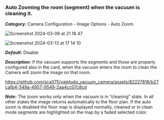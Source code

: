 ### Auto Zooming the room (segment) when the vacuum is cleaning it.

***Category:*** Camera Configuration - Image Options - Auto Zoom.

![Screenshot 2024-03-09 at 21 18 47](https://github.com/sca075/valetudo_vacuum_camera/assets/82227818/02787561-6c1b-4db7-9960-fd8f3e911161)

![Screenshot 2024-03-13 at 17 14 10](https://github.com/sca075/valetudo_vacuum_camera/assets/82227818/390a5a85-3091-40b0-9846-c0bc9c6db93d)


***Default:***  Disable

***Description:*** If the vacuum supports the segments and those are properly configured also in the card, when the
vacuum enters the room to clean the Camera will zoom the image on that room.

https://github.com/sca075/valetudo_vacuum_camera/assets/82227818/b27cafb4-549a-4957-9548-2aa4cc07c8cd

***Note:*** The zoom works only when the vacuum is in “cleaning” state. In all other states the image returns
automatically to the floor plan. If the auto zoom is disabled the floor map is displayed normally, cleaned or in clean
mode segments are highlighted on the map by a faded selected color.
